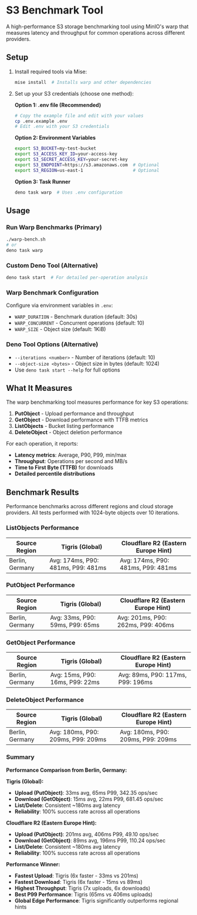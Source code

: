 # S3 Benchmark Tool

A high-performance S3 storage benchmarking tool using MinIO's warp that measures latency and throughput for common operations across different providers.

## Setup

1. Install required tools via Mise:
   ```bash
   mise install  # Installs warp and other dependencies
   ```

2. Set up your S3 credentials (choose one method):

   **Option 1: .env file (Recommended)**
   ```bash
   # Copy the example file and edit with your values
   cp .env.example .env
   # Edit .env with your S3 credentials
   ```

   **Option 2: Environment Variables**
   ```bash
   export S3_BUCKET=my-test-bucket
   export S3_ACCESS_KEY_ID=your-access-key
   export S3_SECRET_ACCESS_KEY=your-secret-key
   export S3_ENDPOINT=https://s3.amazonaws.com  # Optional
   export S3_REGION=us-east-1                   # Optional
   ```

   **Option 3: Task Runner**
   ```bash
   deno task warp  # Uses .env configuration
   ```

## Usage

### Run Warp Benchmarks (Primary)
```bash
./warp-bench.sh
# or
deno task warp
```

### Custom Deno Tool (Alternative)
```bash
deno task start  # For detailed per-operation analysis
```

### Warp Benchmark Configuration
Configure via environment variables in `.env`:
- `WARP_DURATION` - Benchmark duration (default: 30s)
- `WARP_CONCURRENT` - Concurrent operations (default: 10) 
- `WARP_SIZE` - Object size (default: 1KiB)

### Deno Tool Options (Alternative)
- `--iterations <number>` - Number of iterations (default: 10)
- `--object-size <bytes>` - Object size in bytes (default: 1024)
- Use `deno task start --help` for full options

## What It Measures

The warp benchmarking tool measures performance for key S3 operations:

1. **PutObject** - Upload performance and throughput
2. **GetObject** - Download performance with TTFB metrics  
3. **ListObjects** - Bucket listing performance
4. **DeleteObject** - Object deletion performance

For each operation, it reports:
- **Latency metrics**: Average, P90, P99, min/max
- **Throughput**: Operations per second and MB/s
- **Time to First Byte (TTFB)** for downloads
- **Detailed percentile distributions**


## Benchmark Results

Performance benchmarks across different regions and cloud storage providers. All tests performed with 1024-byte objects over 10 iterations.

### ListObjects Performance

| Source Region | Tigris (Global) | Cloudflare R2 (Eastern Europe Hint) |
|--------------|-----------------|--------------------------------------|
| Berlin, Germany | Avg: 174ms, P90: 481ms, P99: 481ms | Avg: 174ms, P90: 481ms, P99: 481ms |

### PutObject Performance  

| Source Region | Tigris (Global) | Cloudflare R2 (Eastern Europe Hint) |
|--------------|-----------------|--------------------------------------|
| Berlin, Germany | Avg: 33ms, P90: 59ms, P99: 65ms | Avg: 201ms, P90: 262ms, P99: 406ms |

### GetObject Performance

| Source Region | Tigris (Global) | Cloudflare R2 (Eastern Europe Hint) |
|--------------|-----------------|--------------------------------------|
| Berlin, Germany | Avg: 15ms, P90: 16ms, P99: 22ms | Avg: 89ms, P90: 117ms, P99: 196ms |

### DeleteObject Performance

| Source Region | Tigris (Global) | Cloudflare R2 (Eastern Europe Hint) |
|--------------|-----------------|--------------------------------------|
| Berlin, Germany | Avg: 180ms, P90: 209ms, P99: 209ms | Avg: 180ms, P90: 209ms, P99: 209ms |

### Summary

**Performance Comparison from Berlin, Germany:**

**Tigris (Global):**
- **Upload (PutObject)**: 33ms avg, 65ms P99, 342.35 ops/sec
- **Download (GetObject)**: 15ms avg, 22ms P99, 681.45 ops/sec  
- **List/Delete**: Consistent ~180ms avg latency
- **Reliability**: 100% success rate across all operations

**Cloudflare R2 (Eastern Europe Hint):**
- **Upload (PutObject)**: 201ms avg, 406ms P99, 49.10 ops/sec
- **Download (GetObject)**: 89ms avg, 196ms P99, 110.24 ops/sec
- **List/Delete**: Consistent ~180ms avg latency  
- **Reliability**: 100% success rate across all operations

**Performance Winner:**
- **Fastest Upload**: Tigris (6x faster - 33ms vs 201ms)
- **Fastest Download**: Tigris (6x faster - 15ms vs 89ms)
- **Highest Throughput**: Tigris (7x uploads, 6x downloads)
- **Best P99 Performance**: Tigris (65ms vs 406ms uploads)
- **Global Edge Performance**: Tigris significantly outperforms regional hints